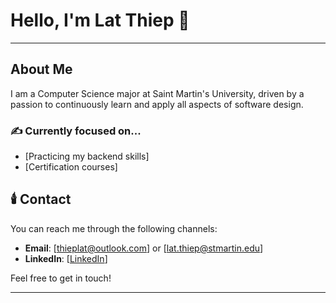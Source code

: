 # Hello, I'm Lat Thiep 👋

---

## About Me

I am a Computer Science major at Saint Martin's University, driven by a passion to continuously learn and apply all aspects of software design.

### ✍️ Currently focused on...

- [Practicing my backend skills]
- [Certification courses]

## 🕯️ Contact

You can reach me through the following channels:

- **Email**: [thieplat@outlook.com] or [lat.thiep@stmartin.edu]
- **LinkedIn**: [[LinkedIn](https://www.linkedin.com/in/lat-thiep-58b1b1285/)]

Feel free to get in touch!
****
<!---
lthiep/lthiep is a ✨ special ✨ repository because its `README.md` (this file) appears on your GitHub profile.
You can click the Preview link to take a look at your changes.
--->
